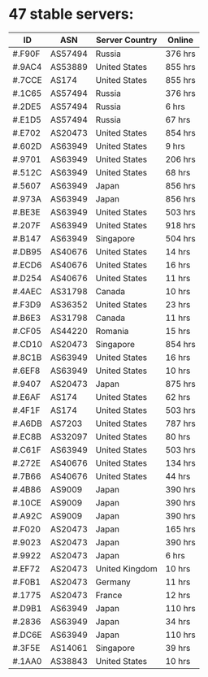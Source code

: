 # 47 stable servers:

| ID | ASN | Server Country | Online |
| ------ | ------ | ------ | ------ |
| #.F90F | AS57494 | Russia | 376 hrs |
| #.9AC4 | AS53889 | United States | 855 hrs |
| #.7CCE | AS174 | United States | 855 hrs |
| #.1C65 | AS57494 | Russia | 376 hrs |
| #.2DE5 | AS57494 | Russia | 6 hrs |
| #.E1D5 | AS57494 | Russia | 67 hrs |
| #.E702 | AS20473 | United States | 854 hrs |
| #.602D | AS63949 | United States | 9 hrs |
| #.9701 | AS63949 | United States | 206 hrs |
| #.512C | AS63949 | United States | 68 hrs |
| #.5607 | AS63949 | Japan | 856 hrs |
| #.973A | AS63949 | Japan | 856 hrs |
| #.BE3E | AS63949 | United States | 503 hrs |
| #.207F | AS63949 | United States | 918 hrs |
| #.B147 | AS63949 | Singapore | 504 hrs |
| #.DB95 | AS40676 | United States | 14 hrs |
| #.ECD6 | AS40676 | United States | 16 hrs |
| #.D254 | AS40676 | United States | 11 hrs |
| #.4AEC | AS31798 | Canada | 10 hrs |
| #.F3D9 | AS36352 | United States | 23 hrs |
| #.B6E3 | AS31798 | Canada | 11 hrs |
| #.CF05 | AS44220 | Romania | 15 hrs |
| #.CD10 | AS20473 | Singapore | 854 hrs |
| #.8C1B | AS63949 | United States | 16 hrs |
| #.6EF8 | AS63949 | United States | 10 hrs |
| #.9407 | AS20473 | Japan | 875 hrs |
| #.E6AF | AS174 | United States | 62 hrs |
| #.4F1F | AS174 | United States | 503 hrs |
| #.A6DB | AS7203 | United States | 787 hrs |
| #.EC8B | AS32097 | United States | 80 hrs |
| #.C61F | AS63949 | United States | 503 hrs |
| #.272E | AS40676 | United States | 134 hrs |
| #.7B66 | AS40676 | United States | 44 hrs |
| #.4B86 | AS9009 | Japan | 390 hrs |
| #.10CE | AS9009 | Japan | 390 hrs |
| #.A92C | AS9009 | Japan | 390 hrs |
| #.F020 | AS20473 | Japan | 165 hrs |
| #.9023 | AS20473 | Japan | 390 hrs |
| #.9922 | AS20473 | Japan | 6 hrs |
| #.EF72 | AS20473 | United Kingdom | 10 hrs |
| #.F0B1 | AS20473 | Germany | 11 hrs |
| #.1775 | AS20473 | France | 12 hrs |
| #.D9B1 | AS63949 | Japan | 110 hrs |
| #.2836 | AS63949 | Japan | 34 hrs |
| #.DC6E | AS63949 | Japan | 110 hrs |
| #.3F5E | AS14061 | Singapore | 39 hrs |
| #.1AA0 | AS38843 | United States | 10 hrs |

